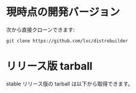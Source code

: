 # 現時点の開発バージョン <!-- Current development version -->
<!--
You can clone distrobuilder directly with:
-->
次から直接クローンできます:

    git clone https://github.com/lxc/distrobuilder

# リリース版 tarball <!-- Release tarballs -->
<!--
Stable release tarballs are available for download below.
-->
stable リリース版の tarball は以下から取得できます。
